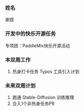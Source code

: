 ### 姓名

谢煜

### 开发中的快乐开源任务

专项团：PaddleMix快乐开源活动

### 本双周工作

1. 热身打卡任务 Typos 工具引入计划



### 未来双周计划

1. 跑通 Stable-Diffusion 训练推理
2. 合入1个非热身任务PR
